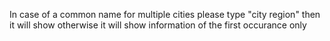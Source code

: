   In case of a common name for multiple cities please type "city region" then it will show otherwise it will show information of the first occurance only

